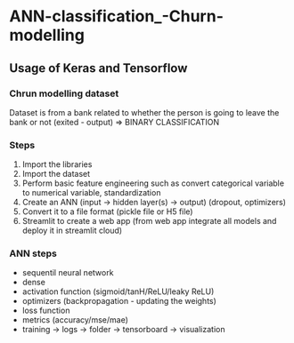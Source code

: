# ANN-classification_-Churn-modelling

## Usage of Keras and Tensorflow
### Chrun modelling dataset
Dataset is from a bank related to whether the person is going to leave the bank or not (exited - output) => BINARY CLASSIFICATION

### Steps
1. Import the libraries
2. Import the dataset
3. Perform basic feature engineering such as convert categorical variable to numerical variable, standardization
4. Create an ANN (input -> hidden layer(s) -> output) (dropout, optimizers)
5. Convert it to a file format (pickle file or H5 file)
6. Streamlit to create a web app (from web app integrate all models and deploy it in streamlit cloud)

### ANN steps
- sequentil neural network
- dense
- activation function (sigmoid/tanH/ReLU/leaky ReLU)
- optimizers (backpropagation - updating the weights)
- loss function
- metrics (accuracy/mse/mae)
- training -> logs -> folder -> tensorboard -> visualization
